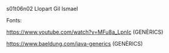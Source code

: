 s01t06n02 Llopart Gil Ismael

Fonts:

https://www.youtube.com/watch?v=MFu8a_LpnIc (GENÈRICS)

https://www.baeldung.com/java-generics (GENÈRICS)
